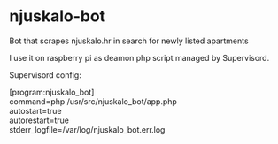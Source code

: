 # njuskalo-bot
Bot that scrapes njuskalo.hr in search for newly listed apartments

I use it on raspberry pi as deamon php script managed by Supervisord.

Supervisord config:

[program:njuskalo_bot]<br/>
command=php /usr/src/njuskalo_bot/app.php<br/>
autostart=true<br/>
autorestart=true<br/> 
stderr_logfile=/var/log/njuskalo_bot.err.log<br/>
